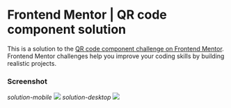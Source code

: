 # Frontend Mentor | QR code component solution

This is a solution to the [QR code component challenge on Frontend Mentor](https://www.frontendmentor.io/challenges/qr-code-component-iux_sIO_H). Frontend Mentor challenges help you improve your coding skills by building realistic projects.

### Screenshot

_solution-mobile_
![](https://velog.velcdn.com/images/oneju/post/f1f2a4f0-4057-4be6-a2a9-3dee7b26dbc0/image.png)
_solution-desktop_
![](https://velog.velcdn.com/images/oneju/post/18c90837-afa0-4515-ac0f-00a604209138/image.png)
